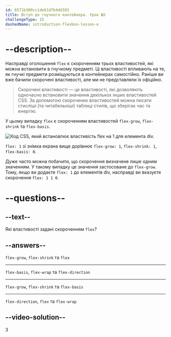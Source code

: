 ```yaml
---
id: 6571b300cc1de61d7b4dd383
title: Вступ до гнучкого контейнера. Урок №5
challengeType: 15
dashedName: introduction-flexbox-lesson-e
---
```


# --description--

Насправді оголошення `flex` є скороченням трьох властивостей, які можна встановити в гнучкому предметі. Ці властивості впливають на те, як гнучкі предмети розміщуються в контейнерах самостійно. Раніше ви вже бачили скорочені властивості, але ми не представляли їх офіційно.

> Скорочені властивості — це властивості, які дозволяють одночасно встановити значення декількох інших властивостей CSS. За допомогою скорочених властивостей можна писати стисліші (та читабельніші) таблиці стилів, що зберігає час та енергію.

У цьому випадку `flex` є скороченням властивостей `flex-grow`, `flex-shrink` та `flex-basis`.

<img src="https://cdn.freecodecamp.org/curriculum/odin-project/flex-box/flexbox-04.png" alt="Код CSS, який встановлює властивість flex на 1 для елемента div." />

`flex: 1` зі знімка екрана вище дорівнює `flex-grow: 1`, `flex-shrink: 1`, `flex-basis: 0`.

Дуже часто можна побачити, що скорочення визначене лише одним значенням. У такому випадку це значення застосоване до `flex-grow`. Тому, якщо ви додаєте `flex: 1` до елементів div, насправді ви вказуєте скорочення `flex: 1 1 0`.

# --questions--

## --text--

Які властивості задані скороченням `flex`?

## --answers--

`flex-grow`, `flex-shrink` та `flex`

---

`flex-basis`, `flex-wrap` та `flex-direction`

---

`flex-grow`, `flex-shrink` та `flex-basis`

---

`flex-direction`, `flex` та `flex-wrap`

## --video-solution--

3
